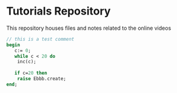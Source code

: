 # Tutorials Repository

This repository houses files and notes related to the online videos
``` pascal
// this is a test comment
begin
   c:= 0;
   while c < 20 do
    inc(c);
   
   if c=20 then
    raise Ebbb.create;
end;
```
